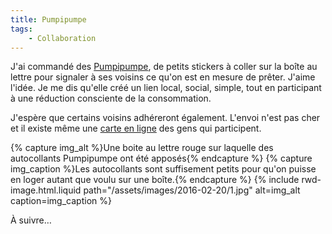 ```yaml
---
title: Pumpipumpe
tags:
    - Collaboration
---
```


J'ai commandé des [Pumpipumpe](http://www.pumpipumpe.ch/ca-functionne-ainsi/),
de petits stickers à coller sur la boîte au lettre pour signaler à ses voisins
ce qu'on est en mesure de prêter. J'aime l'idée. Je me dis qu'elle créé un lien
local, social, simple, tout en participant à une réduction consciente de la
consommation.

J'espère que certains voisins adhéreront également. L'envoi n'est pas cher et il
existe même une [carte en ligne](http://www.pumpipumpe.ch/map/page_v2/) des gens
qui participent.

{% capture img_alt %}Une boite au lettre rouge sur laquelle des autocollants
Pumpipumpe ont été apposés{% endcapture %} {% capture img_caption %}Les
autocollants sont suffisement petits pour qu'on puisse en loger autant que voulu
sur une boîte.{% endcapture %} {% include rwd-image.html.liquid
path="/assets/images/2016-02-20/1.jpg"
alt=img_alt
caption=img_caption
%}

À suivre…
